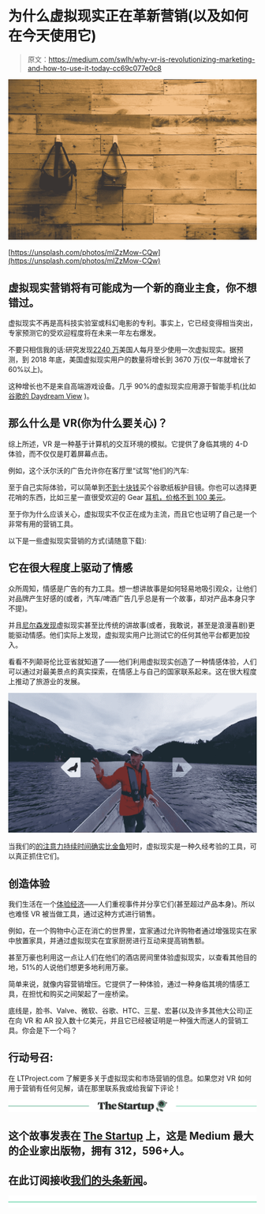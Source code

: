 # 为什么虚拟现实正在革新营销(以及如何在今天使用它)

> 原文：<https://medium.com/swlh/why-vr-is-revolutionizing-marketing-and-how-to-use-it-today-cc69c077e0c8>

![](img/9c71fbf9054c848daa69a1717ae4bd81.png)

[https://unsplash.com/photos/mlZzMow-CQw](https://unsplash.com/photos/mlZzMow-CQw)

## 虚拟现实营销将有可能成为一个新的商业主食，你不想错过。

虚拟现实不再是高科技实验室或科幻电影的专利。事实上，它已经变得相当突出，专家预测它的受欢迎程度将在未来一年左右爆发。

不要只相信我的话:研究发现[2240 万](http://www.emarketer.com/Chart/US-Virtual-Reality-Users-2016-2019-millions-change/208036)美国人每月至少使用一次虚拟现实。据预测，到 2018 年底，美国虚拟现实用户的数量将增长到 3670 万(仅一年就增长了 60%以上)。

这种增长也不是来自高端游戏设备。几乎 90%的虚拟现实应用源于智能手机(比如[谷歌的 Daydream View](https://store.google.com/product/google_daydream_view?srp=/product/daydream_view) )。

## 那么什么是 VR(你为什么要关心)？

综上所述，VR 是一种基于计算机的交互环境的模拟。它提供了身临其境的 4-D 体验，而不仅仅是盯着屏幕点击。

例如，这个沃尔沃的广告允许你在客厅里“试驾”他们的汽车:

至于自己实际体验，可以简单到[不到十块钱](https://www.walmart.com/ip/Google-Cardboard-Kit-3D-Virtual-Reality-Glasses-DIY-Valencia-Quality-Tool-Compatible-5-inch-Screen-Android-Apple-Smartphone-Easy-Setup-Machine-Cut-Co/120513459?wmlspartner=wlpa&selectedSellerId=4556&adid=22222222227072499984&wmlspartner=wmtlabs&wl0=&wl1=g&wl2=c&wl3=183100413114&wl4=pla-285077053660&wl5=9004235&wl6=&wl7=&wl8=&wl9=pla&wl10=113727862&wl11=online&wl12=120513459&wl13=&veh=sem)买个谷歌纸板护目镜。你也可以选择更花哨的东西，比如三星一直很受欢迎的 Gear [耳机，价格不到 100 美元](https://www.amazon.com/Samsung-Gear-Controller-Discontinued-Manufacturer/dp/B06XJJ7CRQ)。

至于你为什么应该关心，虚拟现实不仅正在成为主流，而且它也证明了自己是一个非常有用的营销工具。

以下是一些虚拟现实营销的方式(请随意下载):

## 它在很大程度上驱动了情感

众所周知，情感是广告的有力工具。想一想讲故事是如何轻易地吸引观众，让他们对品牌产生好感的(或者，汽车/啤酒广告几乎总是有一个故事，却对产品本身只字不提)。

并且[尼尔森发现](https://www.businesswire.com/news/home/20161109005274/en/Groundbreaking-Virtual-Reality-Research-Showcases-Strong-Emotional)虚拟现实甚至比传统的讲故事(或者，我敢说，甚至是浪漫喜剧)更能驱动情感。他们实际上发现，虚拟现实用户比测试它的任何其他平台都更加投入。

看看不列颠哥伦比亚省就知道了——他们利用虚拟现实创造了一种情感体验，人们可以通过对最美景点的真实探索，在情感上与自己的国家联系起来。这在很大程度上推动了旅游业的发展。

![](img/877873691eae6634354c426d12adf84c.png)

当我们的[的注意力持续时间确实比金鱼](http://time.com/3858309/attention-spans-goldfish/)短时，虚拟现实是一种久经考验的工具，可以真正抓住它们。

## 创造体验

我们生活在一个[体验经济](/writers-guild/will-virtual-reality-will-save-the-art-world-cec6c3678739)——人们重视事件并分享它们(甚至超过产品本身)。所以也难怪 VR 被当做工具，通过这种方式进行销售。

例如，在一个购物中心正在消亡的世界里，宜家通过允许购物者通过增强现实在家中放置家具，并通过虚拟现实在宜家厨房进行互动来提高销售额。

甚至万豪也利用这一点让人们在他们的酒店房间里体验虚拟现实，以查看其他目的地，51%的人说他们想更多地利用万豪。

简单来说，就像内容营销增压。它提供了一种体验，通过一种身临其境的情感工具，在担忧和购买之间架起了一座桥梁。

底线是，脸书、Valve、微软、谷歌、HTC、三星、宏碁(以及许多其他大公司)正在向 VR 和 AR 投入数十亿美元，并且它已经被证明是一种强大而迷人的营销工具。你会是下一个吗？

## 行动号召:

在 LTProject.com 了解更多关于虚拟现实和市场营销的信息。如果您对 VR 如何用于营销有任何见解，请在那里联系我或给我留下评论！

[![](img/308a8d84fb9b2fab43d66c117fcc4bb4.png)](https://medium.com/swlh)

## 这个故事发表在 [The Startup](https://medium.com/swlh) 上，这是 Medium 最大的企业家出版物，拥有 312，596+人。

## 在此订阅接收[我们的头条新闻](http://growthsupply.com/the-startup-newsletter/)。

[![](img/b0164736ea17a63403e660de5dedf91a.png)](https://medium.com/swlh)